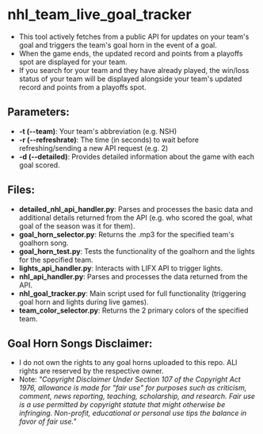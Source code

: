 # nhl_team_live_goal_tracker
- This tool actively fetches from a public API for updates on your team's goal and triggers the team's goal horn in the event of a goal. 
- When the game ends, the updated record and points from a playoffs spot are displayed for your team. 
- If you search for your team and they have already played, the win/loss status of your team will be displayed alongside your team's updated record and points from a playoffs spot.

## Parameters:
- **-t (--team)**: Your team's abbreviation (e.g. NSH)
- **-r (--refreshrate)**: The time (in seconds) to wait before refreshing/sending a new API request (e.g. 2)
- **-d (--detailed)**: Provides detailed information about the game with each goal scored.

## Files:
- **detailed_nhl_api_handler.py**: Parses and processes the basic data and additional details returned from the API (e.g. who scored the goal, what goal of the season was it for them).
- **goal_horn_selector.py**: Returns the .mp3 for the specified team's goalhorn song.
- **goal_horn_test.py**: Tests the functionality of the goalhorn and the lights for the specified team.
- **lights_api_handler.py**: Interacts with LIFX API to trigger lights.
- **nhl_api_handler.py**: Parses and processes the data returned from the API.
- **nhl_goal_tracker.py**: Main script used for full functionality (triggering goal horn and lights during live games).
- **team_color_selector.py**: Returns the 2 primary colors of the specified team.

## Goal Horn Songs Disclaimer:
- I do not own the rights to any goal horns uploaded to this repo. ALl rights are reserved by the respective owner.
- Note: *"Copyright Disclaimer Under Section 107 of the Copyright Act 1976, allowance is made for "fair use" for purposes such as criticism, comment, news reporting, teaching, scholarship, and research. Fair use is a use permitted by copyright statute that might otherwise be infringing. Non-profit, educational or personal use tips the balance in favor of fair use."*
